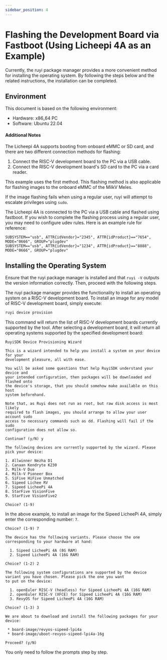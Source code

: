 ```yaml
---
sidebar_position: 4
---
```


# Flashing the Development Board via Fastboot (Using Licheepi 4A as an Example)

Currently, the ruyi package manager provides a more convenient method for installing the operating system. By following the steps below and the related instructions, the installation can be completed.

## Environment

This document is based on the following environment:
- Hardware: x86_64 PC
- Software: Ubuntu 22.04

#### Additional Notes

The Licheepi 4A supports booting from onboard eMMC or SD card, and there are two different connection methods for flashing:

1. Connect the RISC-V development board to the PC via a USB cable.
2. Connect the RISC-V development board's SD card to the PC via a card reader.

This example uses the first method. This flashing method is also applicable for flashing images to the onboard eMMC of the MilkV Meles.

If the image flashing fails when using a regular user, ruyi will attempt to escalate privileges using ``sudo``.

The Licheepi 4A is connected to the PC via a USB cable and flashed using fastboot. If you wish to complete the flashing process using a regular user, you may need to configure udev rules. Here is an example rule for reference:

```
SUBSYSTEM=="usb", ATTR{idVendor}="2345", ATTR{idProduct}=="7654", MODE="0666", GROUP="plugdev"
SUBSYSTEM=="usb", ATTR{idVendor}="1234", ATTR{idProduct}=="8888", MODE="0666", GROUP="plugdev"
```

## Installing the Operating System

Ensure that the ruyi package manager is installed and that `ruyi -V` outputs the version information correctly. Then, proceed with the following steps.

The ruyi package manager provides the functionality to install an operating system on a RISC-V development board. To install an image for any model of RISC-V development board, simply execute:

```bash
ruyi device provision
```

This command will return the list of RISC-V development boards currently supported by the tool. After selecting a development board, it will return all operating systems supported by the specified development board:

```
RuyiSDK Device Provisioning Wizard

This is a wizard intended to help you install a system on your device for your
development pleasure, all with ease.

You will be asked some questions that help RuyiSDK understand your device and
your intended configuration, then packages will be downloaded and flashed onto
the device's storage, that you should somehow make available on this host
system beforehand.

Note that, as Ruyi does not run as root, but raw disk access is most likely
required to flash images, you should arrange to allow your user account sudo
access to necessary commands such as dd. Flashing will fail if the sudo
configuration does not allow so.

Continue? (y/N) y

The following devices are currently supported by the wizard. Please pick your device:

1. Allwinner Nezha D1
2. Canaan Kendryte K230
3. Milk-V Duo
4. Milk-V Pioneer Box
5. SiFive HiFive Unmatched
6. Sipeed Lichee RV
7. Sipeed LicheePi 4A
8. StarFive VisionFive
9. StarFive VisionFive2

Choice? (1-9)

```

In the above example, to install an image for the Sipeed LicheePi 4A, simply enter the corresponding number: `7`.

```
Choice? (1-9) 7

The device has the following variants. Please choose the one corresponding to your hardware at hand:

  1. Sipeed LicheePi 4A (8G RAM)
  2. Sipeed LicheePi 4A (16G RAM)

Choice? (1-2) 2

The following system configurations are supported by the device variant you have chosen. Please pick the one you want 
to put on the device:

  1. openEuler RISC-V (headless) for Sipeed LicheePi 4A (16G RAM)
  2. openEuler RISC-V (XFCE) for Sipeed LicheePi 4A (16G RAM)
  3. RevyOS for Sipeed LicheePi 4A (16G RAM)

Choice? (1-3) 3

We are about to download and install the following packages for your device:

 * board-image/revyos-sipeed-lpi4a
 * board-image/uboot-revyos-sipeed-lpi4a-16g

Proceed? (y/N) 

```

You only need to follow the prompts step by step.